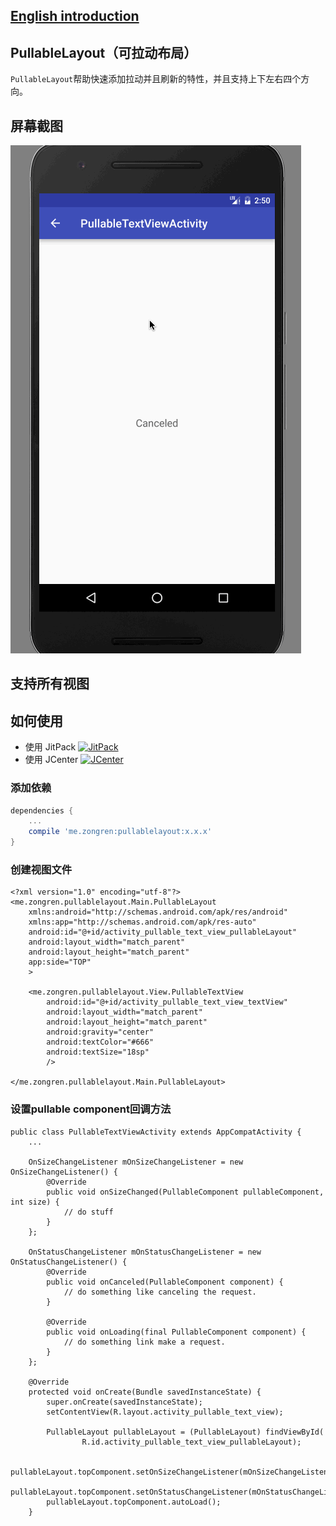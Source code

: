 ## [English introduction](https://github.com/zongren/PullableLayout/blob/master/README.md)

## PullableLayout（可拉动布局）

`PullableLayout`帮助快速添加拉动并且刷新的特性，并且支持上下左右四个方向。

## 屏幕截图
![](https://github.com/zongren/PullableLayout/blob/master/screenshot.gif)

## 支持所有视图

## 如何使用
* 使用 JitPack [![JitPack](https://jitpack.io/v/me.zongren/pullablelayout.svg)](https://jitpack.io/#me.zongren/pullablelayout)
* 使用 JCenter [![JCenter](https://api.bintray.com/packages/zongren/maven/PullableLayout/images/download.svg)](https://bintray.com/zongren/maven/PullableLayout/_latestVersion)

### 添加依赖
```build.gradle
dependencies {
    ...
    compile 'me.zongren:pullablelayout:x.x.x'
}
```

### 创建视图文件
```
<?xml version="1.0" encoding="utf-8"?>
<me.zongren.pullablelayout.Main.PullableLayout
    xmlns:android="http://schemas.android.com/apk/res/android"
    xmlns:app="http://schemas.android.com/apk/res-auto"
    android:id="@+id/activity_pullable_text_view_pullableLayout"
    android:layout_width="match_parent"
    android:layout_height="match_parent"
    app:side="TOP"
    >

    <me.zongren.pullablelayout.View.PullableTextView
        android:id="@+id/activity_pullable_text_view_textView"
        android:layout_width="match_parent"
        android:layout_height="match_parent"
        android:gravity="center"
        android:textColor="#666"
        android:textSize="18sp"
        />

</me.zongren.pullablelayout.Main.PullableLayout>

```

### 设置pullable component回调方法
```
public class PullableTextViewActivity extends AppCompatActivity {
    ...
    
    OnSizeChangeListener mOnSizeChangeListener = new OnSizeChangeListener() {
        @Override
        public void onSizeChanged(PullableComponent pullableComponent, int size) {
            // do stuff
        }
    };
    
    OnStatusChangeListener mOnStatusChangeListener = new OnStatusChangeListener() {
        @Override
        public void onCanceled(PullableComponent component) {
            // do something like canceling the request.
        }
    
        @Override
        public void onLoading(final PullableComponent component) {
            // do something link make a request.
        }
    };

    @Override
    protected void onCreate(Bundle savedInstanceState) {
        super.onCreate(savedInstanceState);
        setContentView(R.layout.activity_pullable_text_view);

        PullableLayout pullableLayout = (PullableLayout) findViewById(
                R.id.activity_pullable_text_view_pullableLayout);
        
        pullableLayout.topComponent.setOnSizeChangeListener(mOnSizeChangeListener);
        pullableLayout.topComponent.setOnStatusChangeListener(mOnStatusChangeListener);
        pullableLayout.topComponent.autoLoad();
    }
```